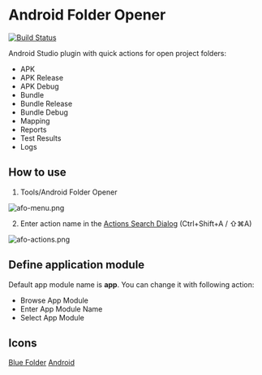 # Android Folder Opener

[![Build Status](https://travis-ci.org/illuzor/Android-Folder-Opener.svg?branch=master)](https://travis-ci.org/illuzor/Android-Folder-Opener)

Android Studio plugin with quick actions for open project folders:

* APK
* APK Release
* APK Debug
* Bundle
* Bundle Release
* Bundle Debug
* Mapping
* Reports
* Test Results
* Logs

## How to use

1) Tools/Android Folder Opener

![afo-menu.png](https://images.illuzor.com/uploads/afo-menu.png)

2) Enter action name in the [Actions Search Dialog](https://www.jetbrains.com/help/idea/2017.2/navigating-to-action.html) (Ctrl+Shift+A / ⇧⌘A)

![afo-actions.png](https://images.illuzor.com/uploads/afo-actions.png)

## Define application module

Default app module name is **app**. You can change it with following action:
* Browse App Module
* Enter App Module Name
* Select App Module

## Icons
[Blue Folder](https://icon-icons.com/icon/folder/103595)
[Android](https://icon-icons.com/icon/android-plain-logo/146651)
